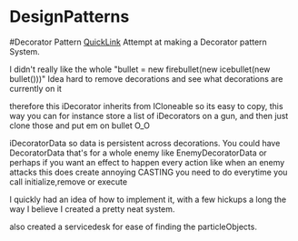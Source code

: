 # DesignPatterns
 
#Decorator Pattern
[QuickLink](/Assets/Decorator%20Pattern)
Attempt at making a Decorator pattern System.

I didn't really like the whole "bullet = new firebullet(new icebullet(new bullet()))" Idea
hard to remove decorations and see what decorations are currently on it

therefore this
iDecorator inherits from ICloneable so its easy to copy, this way you can for instance store a list of iDecorators on a gun, 
and then just clone those and put em on bullet O_O

iDecoratorData so data is persistent across decorations.
You could have DecoratorData that's for a whole enemy like EnemyDecoratorData
or perhaps if you want an effect to happen every action like when an enemy attacks
this does create annoying CASTING you need to do everytime you call initialize,remove or execute

I quickly had an idea of how to implement it, with a few hickups a long the way I believe I created a pretty neat system.

also created a servicedesk for ease of finding the particleObjects.
